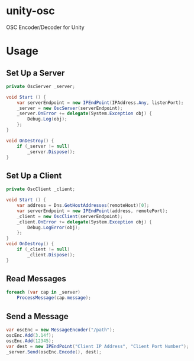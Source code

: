unity-osc
=========
OSC Encoder/Decoder for Unity

# Usage
## Set Up a Server
```C#
private OscServer _server;

void Start () {
	var serverEndpoint = new IPEndPoint(IPAddress.Any, listenPort);
	_server = new OscServer(serverEndpoint);
	_server.OnError += delegate(System.Exception obj) {
		Debug.Log(obj);
	};	
}

void OnDestroy() {
	if (_server != null)
		_server.Dispose();
}
```

## Set Up a Client
```C#
private OscClient _client;

void Start () {
	var address = Dns.GetHostAddresses(remoteHost)[0];
	var serverEndpoint = new IPEndPoint(address, remotePort);
	_client = new OscClient(serverEndpoint);
	_client.OnError += delegate(System.Exception obj) {
		Debug.LogError(obj);
	};
}
void OnDestroy() {
	if (_client != null)
		_client.Dispose();
}
```

## Read Messages
```C#
foreach (var cap in _server)
	ProcessMessage(cap.message);
```

## Send a Message
```C#
var oscEnc = new MessageEncoder("/path");
oscEnc.Add(3.14f);
oscEnc.Add(12345);
var dest = new IPEndPoint("Client IP Address", "Client Port Number");
_server.Send(oscEnc.Encode(), dest);
```
